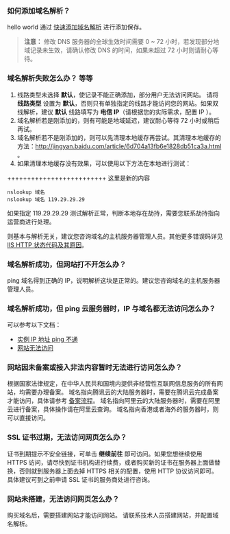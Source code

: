 ### 如何添加域名解析？
hello world
通过 [快速添加域名解析](https://cloud.tencent.com/document/product/302/3446) 进行添加保存。
> **注意：** 
> 修改 DNS 服务器的全球生效时间需要 0 ~ 72 小时，若发现部分地域记录未生效，请确认修改 DNS 的时间，如果未超过 72 小时则请耐心等待。

### 域名解析失败怎么办？ 等等
1. 线路类型未选择 **默认**，使记录不能正确添加，部分用户无法访问网站。
请将 **线路类型** 设置为 **默认**，否则只有单独指定的线路才能访问您的网站。如果双线解析，建议 **默认** 线路填写为 **电信 IP**（请根据您的实际需求，配置 IP ）。
2. 域名解析若是刚添加的，则有可能是地域延迟，建议耐心等待 72 小时或稍后再试。
3. 域名解析若不是刚添加的，则可以先清理本地缓存再尝试。其清理本地缓存的方法：http://jingyan.baidu.com/article/6d704a13fb6e1828db51ca3a.html 。
4. 如果清理本地缓存没有效果，可以使用以下方法在本地进行测试：





+++++++++++++++++++++++++
这里是新的内容
```
nslookup 域名
nslookup 域名 119.29.29.29 
```
如果指定 119.29.29.29 测试解析正常，判断本地存在劫持，需要您联系劫持指向运营商进行处理。





则基本与解析无关，建议您咨询域名的主机服务器管理人员。其他更多错误码详见 [IIS HTTP 状态代码及其原因](https://cloud.tencent.com/document/product/302/19903)。

### 域名解析成功，但网站打不开怎么办？
ping 域名得到正确的 IP，说明解析这块是正常的。建议您咨询域名的主机服务器管理人员。

### 域名解析成功，但 ping 云服务器时，IP 与域名都无法访问怎么办？
可以参考以下文档：
-  [实例 IP 地址 ping 不通](https://cloud.tencent.com/document/product/213/14639)
-  [网站无法访问](https://cloud.tencent.com/document/product/213/14633)

### 网站因未备案或接入非法内容暂时无法进行访问怎么办？
根据国家法律规定，在中华人民共和国境内提供非经营性互联网信息服务的所有网站，均需要办理备案。
域名指向腾讯云的大陆服务器时，需要在腾讯云完成备案才能访问，具体请参考 [备案流程](https://cloud.tencent.com/document/product/243/18909)。
域名指向阿里云的大陆服务器时，需要在阿里云进行备案，具体操作请在阿里云查询。
域名指向香港或者海外的服务器时，则可以直接访问。

### SSL 证书过期，无法访问网页怎么办？
证书到期提示不安全链接，可单击 **继续前往** 即可访问。如果您想继续使用 HTTPS 访问，请尽快到证书机构进行续费，或者购买新的证书在服务器上面做替换，否则就到服务器上面去掉 HTTPS 相关的配置，使用 HTTP 协议访问即可。具体建议可到之前申请 SSL 证书的服务商处进行咨询。

### 网站未搭建，无法访问网页怎么办？
购买域名后，需要搭建网站才能访问网站。	请联系技术人员搭建网站，并配置域名解析。
